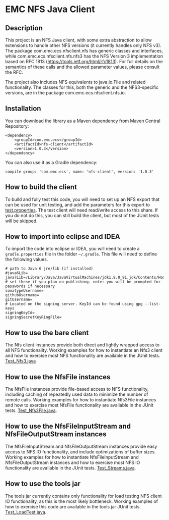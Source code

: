 EMC NFS Java Client
===

Description
---

This project is an NFS Java client, with some extra abstraction
to allow extensions to handle other NFS versions (it currently handles
only NFS v3). The package
com.emc.ecs.nfsclient.nfs has generic classes and interfaces,
while com.emc.ecs.nfsclient.nfs.nfs3 has the NFS Version 3 implementation
based on RFC 1813 (https://tools.ietf.org/html/rfc1813). For full details
on the semantics of these calls and the allowed parameter values, please
consult the RFC.

The project also includes NFS equivalents to java.io.File and related
functionality. The classes for this, both the generic and the
NFS3-specific versions, are in the package com.emc.ecs.nfsclient.nfs.io.

Installation
---

You can download the library as a Maven dependency from Maven Central Repository:

    <dependency>
        <groupId>com.emc.ecs</groupId>
        <artifactId>nfs-client</artifactId>
        <version>1.0.3</version>
    </dependency>

You can also use it as a Gradle dependency:

    compile group: 'com.emc.ecs', name: 'nfs-client', version: '1.0.3'

How to build the client
---

To build and fully test this code, you will need to set up an NFS export
that can be used for unit testing, and add the parameters for this export
to
[test.properties](https://raw.githubusercontent.com/EMCECS/nfs-client-java/master/src/test/resources/test.properties).
The test client will need read/write access to this share. If you do not
do this, you can still build the client, but most of the JUnit tests will
be skipped. 

How to import into eclipse and IDEA
---
  
To import the code into eclipse or IDEA, you will need to create a `gradle.properties` file in the folder `~/.gradle`. This file will need to define the following values.

    # path to Java 6 jre/lib (if installed)
    #java6Lib=
    java7Lib=/Library/Java/JavaVirtualMachines/jdk1.8.0_91.jdk/Contents/Home/jre/lib
    # set these if you plan on publishing. note: you will be prompted for passwords if necessary
    sonatypeUsername=
    githubUsername=
    gitUsername=
    # Located on the signing server. KeyId can be found using gpg --list-keys
    signingKeyId=
    signingSecretKeyRingFile=

How to use the bare client
---

The Nfs client instances provide both direct and lightly wrapped access to all NFS functionality.
Working examples for how to instantiate an Nfs3 client and how to exercise most 
NFS functionality are available in the JUnit tests.
[Test_Nfs3.java](https://raw.githubusercontent.com/EMCECS/nfs-client-java/master/src/test/java/com/emc/ecs/nfsclient/nfs/nfs3/Test_Nfs3.java)

How to use the NfsFile instances
---

The NfsFile instances provide file-based access to NFS functionality, including caching of repeatedly used
data to minimize the number of remote calls. Working examples for how to instantiate Nfs3File instances and
how to exercise most NfsFile functionality are available in the JUnit tests.
[Test_Nfs3File.java](https://raw.githubusercontent.com/EMCECS/nfs-client-java/master/src/test/java/com/emc/ecs/nfsclient/nfs/io/Test_Nfs3File.java).

How to use the NfsFileInputStream and NfsFileOutputStream instances
---

The NfsFileInputStream and NfsFileOutputStream instances provide easy access to NFS IO functionality, and 
include optimizations of buffer sizes.
Working examples for how to instantiate NfsFileInputStream and NfsFileOutputStream instances and
how to exercise most NFS IO functionality are available in the JUnit tests.
[Test_Streams.java](https://raw.githubusercontent.com/EMCECS/nfs-client-java/master/src/test/java/com/emc/ecs/nfsclient/nfs/io/Test_Streams.java).

How to use the tools jar
---

The tools jar currently contains only functionality for load testing NFS client IO functionality, as this is the
most likely  bottleneck. Working examples of how to exercise this code are available in the tools jar JUnit tests.
[Test_LoadTest.java](https://raw.githubusercontent.com/EMCECS/nfs-client-java/master/tools/src/test/java/com/emc/ecs/nfsclient/nfs/io/Test_LoadTest.java).
